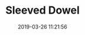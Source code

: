 ---
title: 'Sleeved Dowel'
date: '2019-03-26 11:21:56'
description: Sleeved Dowel
productcategory: Dowel
maincategory: Hardware
background: '#e58e26'
image: '/assets/img/sac_gomlekli_dubel_render.jpg'
techimage: '/assets/img/sac_gomlekli_dubel_teknik_cizim.jpg'
specsimage: '/assets/img/sac_gomlekli_dubel_tablo_en.jpg'
product: true

---